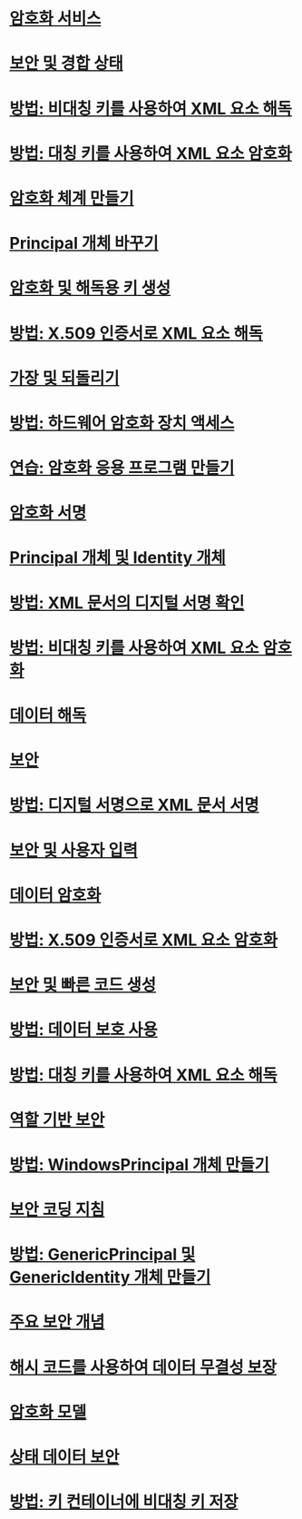 # [암호화 서비스](cryptographic-services.md)
# [보안 및 경합 상태](security-and-race-conditions.md)
# [방법: 비대칭 키를 사용하여 XML 요소 해독](how-to-decrypt-xml-elements-with-asymmetric-keys.md)
# [방법: 대칭 키를 사용하여 XML 요소 암호화](how-to-encrypt-xml-elements-with-symmetric-keys.md)
# [암호화 체계 만들기](creating-a-cryptographic-scheme.md)
# [Principal 개체 바꾸기](replacing-a-principal-object.md)
# [암호화 및 해독용 키 생성](generating-keys-for-encryption-and-decryption.md)
# [방법: X.509 인증서로 XML 요소 해독](how-to-decrypt-xml-elements-with-x-509-certificates.md)
# [가장 및 되돌리기](impersonating-and-reverting.md)
# [방법: 하드웨어 암호화 장치 액세스](how-to-access-hardware-encryption-devices.md)
# [연습: 암호화 응용 프로그램 만들기](walkthrough-creating-a-cryptographic-application.md)
# [암호화 서명](cryptographic-signatures.md)
# [Principal 개체 및 Identity 개체](principal-and-identity-objects.md)
# [방법: XML 문서의 디지털 서명 확인](how-to-verify-the-digital-signatures-of-xml-documents.md)
# [방법: 비대칭 키를 사용하여 XML 요소 암호화](how-to-encrypt-xml-elements-with-asymmetric-keys.md)
# [데이터 해독](decrypting-data.md)
# [보안](index.md)
# [방법: 디지털 서명으로 XML 문서 서명](how-to-sign-xml-documents-with-digital-signatures.md)
# [보안 및 사용자 입력](security-and-user-input.md)
# [데이터 암호화](encrypting-data.md)
# [방법: X.509 인증서로 XML 요소 암호화](how-to-encrypt-xml-elements-with-x-509-certificates.md)
# [보안 및 빠른 코드 생성](security-and-on-the-fly-code-generation.md)
# [방법: 데이터 보호 사용](how-to-use-data-protection.md)
# [방법: 대칭 키를 사용하여 XML 요소 해독](how-to-decrypt-xml-elements-with-symmetric-keys.md)
# [역할 기반 보안](role-based-security.md)
# [방법: WindowsPrincipal 개체 만들기](how-to-create-a-windowsprincipal-object.md)
# [보안 코딩 지침](secure-coding-guidelines.md)
# [방법: GenericPrincipal 및 GenericIdentity 개체 만들기](how-to-create-genericprincipal-and-genericidentity-objects.md)
# [주요 보안 개념](key-security-concepts.md)
# [해시 코드를 사용하여 데이터 무결성 보장](ensuring-data-integrity-with-hash-codes.md)
# [암호화 모델](cryptography-model.md)
# [상태 데이터 보안](securing-state-data.md)
# [방법: 키 컨테이너에 비대칭 키 저장](how-to-store-asymmetric-keys-in-a-key-container.md)

